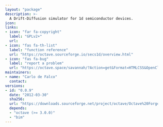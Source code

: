 ```yaml
---
layout: "package"
description: >-
  A Drift-Diffusion simulator for 1d semiconductor devices.
icon:
links:
- icon: "far fa-copyright"
  label: "GPLv2+"
  url:
- icon: "fas fa-th-list"
  label: "function reference"
  url: "https://octave.sourceforge.io/secs1d/overview.html"
- icon: "fas fa-bug"
  label: "report a problem"
  url: "https://octave.space/savannah/?Action=get&Format=HTMLCSS&OpenClosed=open&Title=[octave%20forge]%20(secs1d)"
maintainers:
- name: "Carlo de Falco"
  contact:
versions:
- id: "0.0.9"
  date: "2012-03-30"
  sha256:
  url: "https://downloads.sourceforge.net/project/octave/Octave%20Forge%20Packages/Individual%20Package%20Releases/secs1d-0.0.9.tar.gz"
  depends:
  - "octave (>= 3.0.0)"
  - "bim"
---
```

